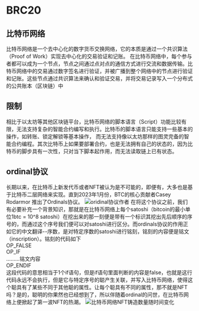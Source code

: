 # BRC20
## 比特币网络
比特币网络是一个去中心化的数字货币交换网络，它的本质是通过一个共识算法（Proof of Work）实现去中心化的交易验证和记账。
在比特币网络中，每个参与者都可以成为一个节点，节点之间通过点对点的通信方式进行交流和数据传输。比特币网络中的交易通过数字签名进行验证，并被广播到整个网络中的节点进行验证
和记账。这些节点通过共识算法来确认和验证交易，并将交易记录写入一个分布式的公共账本（区块链）中
## 限制
相比于以太坊等其他区块链平台，比特币网络的脚本语言（Script）功能比较有限，无法支持复杂的智能合约编写和执行。比特币的脚本语言只能支持一些基本的操作，如转账、锁定解锁等基本操作，
而无法支持像以太坊那样的图灵完备的智能合约编程。其次比特币上如果要部署合约，也是无法拥有自己的状态的，因为比特币的脚步具有一次性，只对当下脚本起作用，而无法读取链上已有状态。
## ordinal协议
长期以来，在比特币上新发代币或者NFT被认为是不可能的，即便有，大多也是基于比特币二层网络来实现。直到2023年1月份，BTC的核心贡献者Casey Rodarmor 推出了Ordinals协议。
![oridinal协议作者](https://www.coindesk.com/resizer/pwQFvlwUz2WNy7NIHofAmnoVPek=/1056x792/filters:quality(80):format(webp)/cloudfront-us-east-1.images.arcpublishing.com/coindesk/EBK3NRL4CRH43IRSIAGTMBZKVE.jpg)
在将这个协议之前，我们有必要补充一个背景知识，那就是在比特币网络上每个satoshi（bitcoin的最小单位1btc = 10^8 satoshi）在挖出来的那一刻便是带有一个标识其挖出先后顺序的序号的，而通过这个序号我们便可以对satoshi进行区分。而ordinals协议的作用正如它的中文翻译--序数，是对特定序数的satoshi进行铭刻，铭刻的内容便是铭文（inscription）。铭刻的代码如下  
OP_FALSE  
OP_IF  
.........铭文内容  
OP_ENDIF  
这段代码的意思相当于1个if语句，但是if语句里面判断的内容是false，也就是这行代码永远不会执行，但是它与特定序号的聪产生关联，并写入比特币网络，使得这个聪具有了某些不同于其他聪的属性。让每个聪具有不同的属性，那不就是NFT吗？是的，聪明的你果然也已经想到了，所以伴随着ordinal的问世，在比特币网络上便掀起了第一波NFT的热潮。
![比特币网络NFT铸造数量随时间变化](https://image.blocktempo.com/2023/05/Xnip2023-05-02_14-40-42-1140x776.jpg "比特币网络NFT铸造数量变化")

